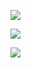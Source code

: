 ![](https://image-1.uhdpaper.com/wallpaper/project-zeri-lol-skin-splash-art-wild-rift-8k-wallpaper-uhdpaper.com-665@1@j.jpg)

![](https://image-1.uhdpaper.com/wallpaper/project-zeri-lol-8k-wallpaper-uhdpaper.com-168@1@i.jpg)

![](https://image-1.uhdpaper.com/wallpaper/project-yi-zeri-renekton-lucian-lol-wild-rift-8k-wallpaper-uhdpaper.com-318@1@k.jpg)

